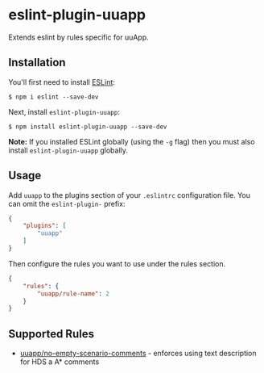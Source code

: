 # eslint-plugin-uuapp

Extends eslint by rules specific for uuApp.

## Installation

You'll first need to install [ESLint](http://eslint.org):

```
$ npm i eslint --save-dev
```

Next, install `eslint-plugin-uuapp`:

```
$ npm install eslint-plugin-uuapp --save-dev
```

**Note:** If you installed ESLint globally (using the `-g` flag) then you must also install `eslint-plugin-uuapp` globally.

## Usage

Add `uuapp` to the plugins section of your `.eslintrc` configuration file. You can omit the `eslint-plugin-` prefix:

```json
{
    "plugins": [
        "uuapp"
    ]
}
```


Then configure the rules you want to use under the rules section.

```json
{
    "rules": {
        "uuapp/rule-name": 2
    }
}
```

## Supported Rules

- [uuapp/no-empty-scenario-comments](docs/rules/no-empty-scenario-comments.md) - enforces using text description for HDS a A* comments






